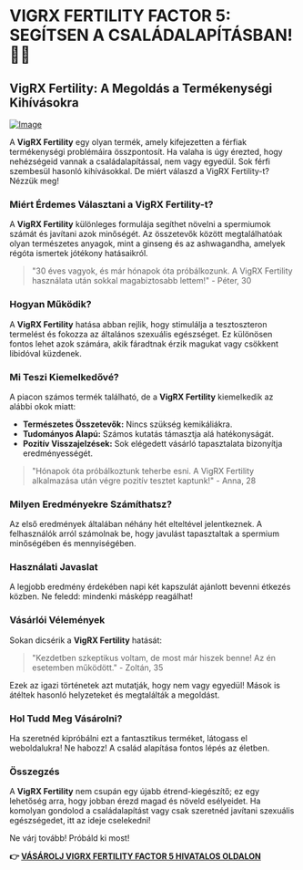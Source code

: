 # VIGRX FERTILITY FACTOR 5: SEGÍTSEN A CSALÁDALAPÍTÁSBAN! 👶✨

## VigRX Fertility: A Megoldás a Termékenységi Kihívásokra

[![Image](https://www2.sellhealth.com/139/fertility-factor-5-21-1.jpg)](https://gchaffi.com/q1jAn3nQ)

A **VigRX Fertility** egy olyan termék, amely kifejezetten a férfiak termékenységi problémáira összpontosít. Ha valaha is úgy érezted, hogy nehézségeid vannak a családalapítással, nem vagy egyedül. Sok férfi szembesül hasonló kihívásokkal. De miért válaszd a VigRX Fertility-t? Nézzük meg!

### Miért Érdemes Választani a VigRX Fertility-t?

A **VigRX Fertility** különleges formulája segíthet növelni a spermiumok számát és javítani azok minőségét. Az összetevők között megtalálhatóak olyan természetes anyagok, mint a ginseng és az ashwagandha, amelyek régóta ismertek jótékony hatásaikról.

> "30 éves vagyok, és már hónapok óta próbálkozunk. A VigRX Fertility használata után sokkal magabiztosabb lettem!" - Péter, 30

### Hogyan Működik?

A **VigRX Fertility** hatása abban rejlik, hogy stimulálja a tesztoszteron termelést és fokozza az általános szexuális egészséget. Ez különösen fontos lehet azok számára, akik fáradtnak érzik magukat vagy csökkent libidóval küzdenek.

### Mi Teszi Kiemelkedővé?

A piacon számos termék található, de a **VigRX Fertility** kiemelkedik az alábbi okok miatt:

- **Természetes Összetevők:** Nincs szükség kemikáliákra.
- **Tudományos Alapú:** Számos kutatás támasztja alá hatékonyságát.
- **Pozitív Visszajelzések:** Sok elégedett vásárló tapasztalata bizonyítja eredményességét.

> "Hónapok óta próbálkoztunk teherbe esni. A VigRX Fertility alkalmazása után végre pozitív tesztet kaptunk!" - Anna, 28

### Milyen Eredményekre Számíthatsz?

Az első eredmények általában néhány hét elteltével jelentkeznek. A felhasználók arról számolnak be, hogy javulást tapasztaltak a spermium minőségében és mennyiségében.

### Használati Javaslat

A legjobb eredmény érdekében napi két kapszulát ajánlott bevenni étkezés közben. Ne feledd: mindenki másképp reagálhat! 

### Vásárlói Vélemények

Sokan dicsérik a **VigRX Fertility** hatását:

> "Kezdetben szkeptikus voltam, de most már hiszek benne! Az én esetemben működött." - Zoltán, 35

Ezek az igazi történetek azt mutatják, hogy nem vagy egyedül! Mások is átéltek hasonló helyzeteket és megtalálták a megoldást.

### Hol Tudd Meg Vásárolni?

Ha szeretnéd kipróbálni ezt a fantasztikus terméket, látogass el weboldalukra! Ne habozz! A család alapítása fontos lépés az életben.

### Összegzés

A **VigRX Fertility** nem csupán egy újabb étrend-kiegészítő; ez egy lehetőség arra, hogy jobban érezd magad és növeld esélyeidet. Ha komolyan gondolod a családalapítást vagy csak szeretnéd javítani szexuális egészségedet, itt az ideje cselekedni!

Ne várj tovább! Próbáld ki most!



**👉 [VÁSÁROLJ VIGRX FERTILITY FACTOR 5 HIVATALOS OLDALON](https://gchaffi.com/q1jAn3nQ)**